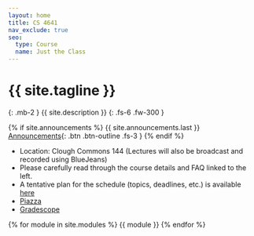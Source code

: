 ```yaml
---
layout: home
title: CS 4641
nav_exclude: true
seo:
  type: Course
  name: Just the Class
---
```


# {{ site.tagline }}
{: .mb-2 }
{{ site.description }}
{: .fs-6 .fw-300 }

{% if site.announcements %}
{{ site.announcements.last }}
[Announcements](announcements.md){: .btn .btn-outline .fs-3 }
{% endif %}

- Location: Clough Commons 144 (Lectures will also be broadcast and recorded using BlueJeans)
- Please carefully read through the course details and FAQ linked to the left.
- A tentative plan for the schedule (topics, deadlines, etc.) is available [here](https://docs.google.com/spreadsheets/d/1aqDI8Fpne6ZLCV2V0V-E7ybMNKcpVzqLJJHoO3Pj5Wg/edit?usp=sharing)
- [Piazza](https://piazza.com/class/krjfpfjr3es38i)
- [Gradescope](https://www.gradescope.com/courses/281746)

{% for module in site.modules %}
{{ module }}
{% endfor %}
